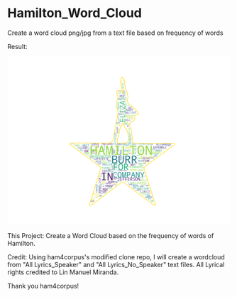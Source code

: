 # Hamilton_Word_Cloud
Create a word cloud png/jpg from a text file based on frequency of words

Result:

![alt text](https://github.com/raksalim/Hamilton_ham4corpus/blob/master/Generated_Image.png?raw=true)





This Project:
Create a Word Cloud based on the frequency of words of Hamilton.

Credit:
Using ham4corpus's modified clone repo, I will create a wordcloud from "All Lyrics_Speaker" and "All Lyrics_No_Speaker" 
text files. All Lyrical rights credited to Lin Manuel Miranda.


Thank you ham4corpus!
